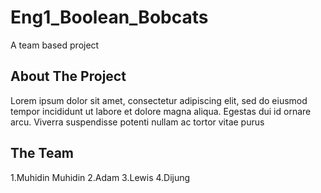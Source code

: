 # Eng1_Boolean_Bobcats
A team based project

## About The Project
Lorem ipsum dolor sit amet, consectetur adipiscing elit, sed do eiusmod tempor incididunt ut labore et dolore magna aliqua. Egestas dui id ornare arcu. Viverra suspendisse potenti nullam ac tortor vitae purus

## The Team
1.Muhidin Muhidin
2.Adam
3.Lewis
4.Dijung
